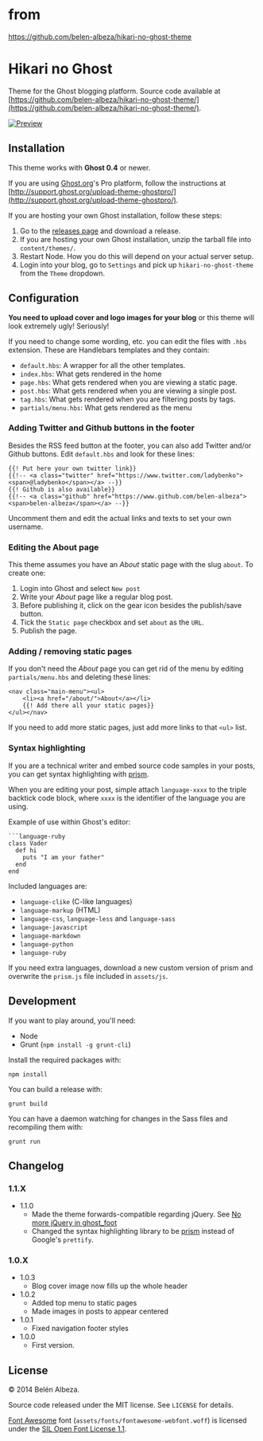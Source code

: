# from
https://github.com/belen-albeza/hikari-no-ghost-theme

# Hikari no Ghost

Theme for the Ghost blogging platform. Source code available at [https://github.com/belen-albeza/hikari-no-ghost-theme/](https://github.com/belen-albeza/hikari-no-ghost-theme/).

[![Preview](/screenshot-preview.png?raw=true)](/screenshot.png?raw=true)

## Installation

This theme works with **Ghost 0.4** or newer.

If you are using [Ghost.org](http://ghost.org)'s Pro platform, follow the instructions at [http://support.ghost.org/upload-theme-ghostpro/](http://support.ghost.org/upload-theme-ghostpro/).

If you are hosting your own Ghost installation, follow these steps:

1. Go to the [releases page](https://github.com/belen-albeza/hikari-no-ghost-theme/releases) and download a release.
2. If you are hosting your own Ghost installation, unzip the tarball file into `content/themes/`.
3. Restart Node. How you do this will depend on your actual server setup.
4. Login into your blog, go to `Settings` and pick up `hikari-no-ghost-theme` from the `Theme` dropdown.

## Configuration

**You need to upload cover and logo images for your blog** or this theme will look extremely ugly! Seriously!

If you need to change some wording, etc. you can edit the files with `.hbs` extension. These are Handlebars templates and they contain:

- `default.hbs`: A wrapper for all the other templates.
- `index.hbs`: What gets rendered in the home
- `page.hbs`: What gets rendered when you are viewing a static page.
- `post.hbs`: What gets rendered when you are viewing a single post.
- `tag.hbs`: What gets rendered when you are filtering posts by tags.
- `partials/menu.hbs`: What gets rendered as the menu

### Adding Twitter and Github buttons in the footer

Besides the RSS feed button at the footer, you can also add Twitter and/or Github buttons. Edit `default.hbs` and look for these lines:

```
{{! Put here your own twitter link}}
{{!-- <a class="twitter" href="https://www.twitter.com/ladybenko"><span>@ladybenko</span></a> --}}
{{! Github is also available}}
{{!-- <a class="github" href="https://www.github.com/belen-albeza"><span>belen-albeza</span></a> --}}
```

Uncomment them and edit the actual links and texts to set your own username.

### Editing the About page

This theme assumes you have an *About* static page with the slug `about`. To create one:

1. Login into Ghost and select `New post`
2. Write your *About* page like a regular blog post.
3. Before publishing it, click on the gear icon besides the publish/save button.
4. Tick the `Static page` checkbox and set `about` as the `URL`.
5. Publish the page.

### Adding / removing static pages

If you don't need the *About* page you can get rid of the menu by editing `partials/menu.hbs` and deleting these lines:

```
<nav class="main-menu"><ul>
    <li><a href="/about/">About</a></li>
    {{! Add there all your static pages}}
</ul></nav>
```

If you need to add more static pages, just add more links to that `<ul>` list.

### Syntax highlighting

If you are a technical writer and embed source code samples in your posts, you can get syntax highlighting with [prism](http://www.prismjs.com).

When you are editing your post, simple attach `language-xxxx` to the triple backtick code block, where `xxxx` is the identifier of the language you are using.

Example of use within Ghost's editor:

```
```language-ruby
class Vader
  def hi
    puts "I am your father"
  end
end
```

Included languages are:

- `language-clike` (C-like languages)
- `language-markup` (HTML)
- `language-css`, `language-less` and `language-sass`
- `language-javascript`
- `language-markdown`
- `language-python`
- `language-ruby`

If you need extra languages, download a new custom version of prism and overwrite the `prism.js` file included in `assets/js`.

## Development

If you want to play around, you'll need:

- Node
- Grunt (`npm install -g grunt-cli`)

Install the required packages with:

```
npm install
```

You can build a release with:

```
grunt build
```

You can have a daemon watching for changes in the Sass files and recompiling them with:

```
grunt run
```

## Changelog

### 1.1.X

- 1.1.0
  - Made the theme forwards-compatible regarding jQuery. See [No more jQuery in ghost_foot](http://dev.ghost.org/no-more-jquery/)
  - Changed the syntax highlighting library to be [prism](http://www.prismjs.com) instead of Google's `prettify`.

### 1.0.X

- 1.0.3
    + Blog cover image now fills up the whole header
- 1.0.2
    + Added top menu to static pages
    + Made images in posts to appear centered
- 1.0.1
    + Fixed navigation footer styles
- 1.0.0
    + First version.

## License

© 2014 Belén Albeza.

Source code released under the MIT license. See `LICENSE` for details.

[Font Awesome](https://github.com/FortAwesome/Font-Awesome/) font (`assets/fonts/fontawesome-webfont.woff`) is licensed under the [SIL Open Font License 1.1](http://scripts.sil.org/cms/scripts/page.php?site_id=nrsi&id=OFL).
